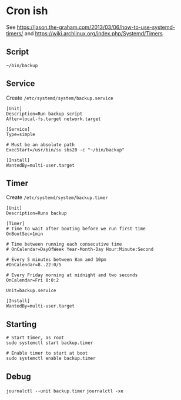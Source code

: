# Cron ish
See https://jason.the-graham.com/2013/03/06/how-to-use-systemd-timers/
and https://wiki.archlinux.org/index.php/Systemd/Timers

## Script
`~/bin/backup`

## Service
Create `/etc/systemd/system/backup.service`

```
[Unit]
Description=Run backup script
After=local-fs.target network.target

[Service]
Type=simple

# Must be an absolute path
ExecStart=/usr/bin/su sbs20 -c "~/bin/backup"

[Install]
WantedBy=multi-user.target
```
## Timer
Create `/etc/systemd/system/backup.timer`

```
[Unit]
Description=Runs backup

[Timer]
# Time to wait after booting before we run first time
OnBootSec=1min

# Time between running each consecutive time
# OnCalendar=DayOfWeek Year-Month-Day Hour:Minute:Second

# Every 5 minutes between 8am and 10pm
#OnCalendar=8..22:0/5

# Every Friday morning at midnight and two seconds
OnCalendar=Fri 0:0:2

Unit=backup.service

[Install]
WantedBy=multi-user.target
```

## Starting
```
# Start timer, as root
sudo systemctl start backup.timer

# Enable timer to start at boot
sudo systemctl enable backup.timer
```

## Debug
`journalctl --unit backup.timer`
`journalctl -xe`

